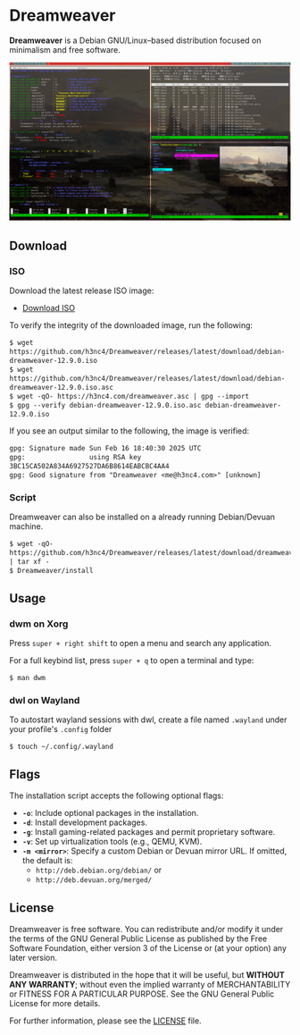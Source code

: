 # Dreamweaver

**Dreamweaver** is a Debian GNU/Linux–based distribution focused on minimalism and free software.

![screenshot.png](./pics/screenshot.png)

## Download

### ISO

Download the latest release ISO image:

- [Download ISO](https://github.com/h3nc4/Dreamweaver/releases/latest/download/debian-dreamweaver-12.9.0.iso)

To verify the integrity of the downloaded image, run the following:

```console
$ wget https://github.com/h3nc4/Dreamweaver/releases/latest/download/debian-dreamweaver-12.9.0.iso
$ wget https://github.com/h3nc4/Dreamweaver/releases/latest/download/debian-dreamweaver-12.9.0.iso.asc
$ wget -qO- https://h3nc4.com/dreamweaver.asc | gpg --import
$ gpg --verify debian-dreamweaver-12.9.0.iso.asc debian-dreamweaver-12.9.0.iso
```

If you see an output similar to the following, the image is verified:

```
gpg: Signature made Sun Feb 16 18:40:30 2025 UTC
gpg:                using RSA key 3BC15CA502A834A6927527DA6B8614EABCBC4AA4
gpg: Good signature from "Dreamweaver <me@h3nc4.com>" [unknown]
```

### Script

Dreamweaver can also be installed on a already running Debian/Devuan machine.

```console
$ wget -qO- https://github.com/h3nc4/Dreamweaver/releases/latest/download/dreamweaver.tar.gz | tar xf -
$ Dreamweaver/install
```

## Usage

### dwm on Xorg

Press `super + right shift` to open a menu and search any application.

For a full keybind list, press `super + q` to open a terminal and type:

```console
$ man dwm
```

### dwl on Wayland

To autostart wayland sessions with dwl, create a file named `.wayland` under your profile's `.config` folder

```console
$ touch ~/.config/.wayland
```

## Flags

The installation script accepts the following optional flags:

- **`-o`**: Include optional packages in the installation.
- **`-d`**: Install development packages.
- **`-g`**: Install gaming-related packages and permit proprietary software.
- **`-v`**: Set up virtualization tools (e.g., QEMU, KVM).
- **`-m <mirror>`**: Specify a custom Debian or Devuan mirror URL. If omitted, the default is:
  - `http://deb.debian.org/debian/` or
  - `http://deb.devuan.org/merged/`

## License

Dreamweaver is free software. You can redistribute and/or modify it under the terms of the GNU General Public License as published by the Free Software Foundation, either version 3 of the License or (at your option) any later version.

Dreamweaver is distributed in the hope that it will be useful, but **WITHOUT ANY WARRANTY**; without even the implied warranty of MERCHANTABILITY or FITNESS FOR A PARTICULAR PURPOSE. See the GNU General Public License for more details.

For further information, please see the [LICENSE](LICENSE) file.
